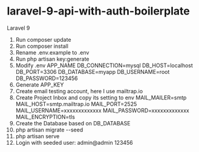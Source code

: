 # laravel-9-api-with-auth-boilerplate

Laravel 9

1. Run composer update
2. Run composer install
3. Rename .env.example to .env
4. Run php artisan key:generate
5. Modify .env
   APP_NAME
   DB_CONNECTION=mysql
   DB_HOST=localhost
   DB_PORT=3306
   DB_DATABASE=myapp
   DB_USERNAME=root
   DB_PASSWORD=123456
6. Generate APP_KEY
7. Create email testing account, here I use mailtrap.io
8. Create Project Inbox and copy its setting to env
   MAIL_MAILER=smtp
   MAIL_HOST=smtp.mailtrap.io
   MAIL_PORT=2525
   MAIL_USERNAME=xxxxxxxxxxxxx
   MAIL_PASSWORD=xxxxxxxxxxxxx
   MAIL_ENCRYPTION=tls
9. Create the Database based on DB_DATABASE
10. php artisan migrate --seed
11. php artisan serve
12. Login with seeded user: admin@admin 123456
